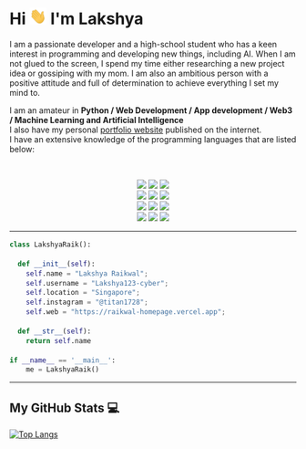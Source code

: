 # Hi <img src="https://raw.githubusercontent.com/ABSphreak/ABSphreak/master/gifs/Hi.gif" width="30px"> I'm Lakshya

I am a passionate developer and a high-school student who has a keen interest in programming and developing new things, including AI. When I am not glued to the screen, I spend my time either researching a new project idea or gossiping with my mom. I am also an ambitious person with a positive attitude and full of determination to achieve everything I set my mind to.<br />

I am an amateur in <b> Python / Web Development / App development / Web3 / Machine Learning and Artificial Intelligence </b><br />
I also have my personal [portfolio website](https://raikwal-homepage.vercel.app) published on the internet. <br />
I have an extensive knowledge of the programming languages that are listed below:

<br>

<p>
<div align="center">
  <img src="https://img.shields.io/badge/-HTML-d1a01f?style=for-the-badge&logo=html5&logoColor=c58545&labelColor=282828">
  <img src="https://img.shields.io/badge/-CSS-d1a01f?style=for-the-badge&logo=css3&logoColor=264de4&labelColor=282828">
  <img src="https://img.shields.io/badge/-JS-d1a01f?style=for-the-badge&logo=javascript&logoColor=d1a01f&labelColor=282828">
  <br />
  <img src="https://img.shields.io/badge/-REACT.JS-d1a01f?style=for-the-badge&logo=react&logoColor=61DBFB&labelColor=1f232a">
  <img src="https://img.shields.io/badge/-REACT NATIVE-d1a01f?style=for-the-badge&logo=react&logoColor=61DBFB&labelColor=1f232a">
  <img src="https://img.shields.io/badge/-NEXT.JS-d1a01f?style=for-the-badge&logo=next.js&logoColor=ffffff&labelColor=000000">
  <br />
  <img src="https://img.shields.io/badge/-NODE.JS-d1a01f?style=for-the-badge&logo=node.js&logoColor=303030&labelColor=3c873a">
  <img src="https://img.shields.io/badge/-Python-d1a01f?style=for-the-badge&logo=python&logoColor=ffe873&labelColor=646464">
  <img src="https://img.shields.io/badge/-Flutter-d1a01f?style=for-the-badge&logo=flutter&logoColor=00faff&labelColor=646464">
  <br />
  <img src="https://img.shields.io/badge/-TYPESCRIPT-d1a01f?style=for-the-badge&logo=typescript&logoColor=61DBFB&labelColor=1f232a">
  <img src="https://img.shields.io/badge/-SOLIDITY-d1a01f?style=for-the-badge&logo=solidity&logoColor=666665&labelColor=e0e0de">
  <img src="https://img.shields.io/badge/-C#-d1a01f?style=for-the-badge&logo=csharp&logoColor=6d3dad&labelColor=e0e0de">
</div>
</p>

---


```python
class LakshyaRaik():
    
  def __init__(self):
    self.name = "Lakshya Raikwal";
    self.username = "Lakshya123-cyber";
    self.location = "Singapore";
    self.instagram = "@titan1728";
    self.web = "https://raikwal-homepage.vercel.app";
  
  def __str__(self):
    return self.name

if __name__ == '__main__':
    me = LakshyaRaik()
```


---

## My GitHub Stats 💻

[![Top Langs](https://github-readme-stats.vercel.app/api?username=Lakshya123-cyber&show_icons=true&theme=dracula)](https://github.com/anuraghazra/github-readme-stats)
